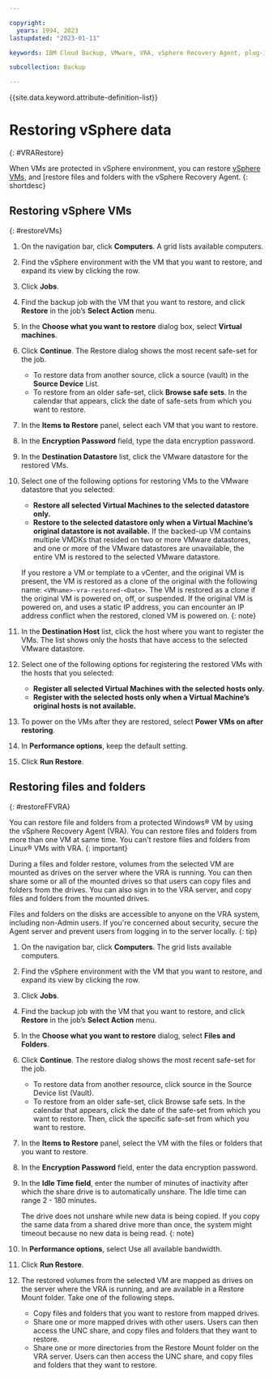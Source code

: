 ```yaml
---

copyright:
  years: 1994, 2023
lastupdated: "2023-01-11"

keywords: IBM Cloud Backup, VMware, VRA, vSphere Recovery Agent, plug-in, plugin, EVault, Carbonite, vSphere, backups

subcollection: Backup

---
```

{{site.data.keyword.attribute-definition-list}}

# Restoring vSphere data
{: #VRARestore}

When VMs are protected in vSphere environment, you can restore [vSphere VMs,](#restoreVMs) and [restore files and folders with the vSphere Recovery Agent.
{: shortdesc}

## Restoring vSphere VMs
{: #restoreVMs}

1.	On the navigation bar, click **Computers**. A grid lists available computers.
2.	Find the vSphere environment with the VM that you want to restore, and expand its view by clicking the row.
3.	Click **Jobs**.
4.	Find the backup job with the VM that you want to restore, and click **Restore** in the job’s **Select Action** menu.
5.	In the **Choose what you want to restore** dialog box, select **Virtual machines**.
6.	Click **Continue**. The Restore dialog shows the most recent safe-set for the job.
    * To restore data from another source, click a source (vault) in the **Source Device** List.
    * To restore from an older safe-set, click **Browse safe sets**. In the calendar that appears, click the date of safe-sets from which you want to restore.
7.	In the **Items to Restore** panel, select each VM that you want to restore.
8.	In the **Encryption Password** field, type the data encryption password.
9.	In the **Destination Datastore** list, click the VMware datastore for the restored VMs.
10.	Select one of the following options for restoring VMs to the VMware datastore that you selected:
    * **Restore all selected Virtual Machines to the selected datastore only.**
    * **Restore to the selected datastore only when a Virtual Machine’s original datastore is not available.** If the backed-up VM contains multiple VMDKs that resided on two or more VMware datastores, and one or more of the VMware datastores are unavailable, the entire VM is restored to the selected VMware datastore.

    If you restore a VM or template to a vCenter, and the original VM is present, the VM is restored as a clone of the original with the following name: `<VMname>-vra-restored-<Date>`. The VM is restored as a clone if the original VM is powered on, off, or suspended. If the original VM is powered on, and uses a static IP address, you can encounter an IP address conflict when the restored, cloned VM is powered on.
    {: note}

11.	In the **Destination Host** list, click the host where you want to register the VMs. The list shows only the hosts that have access to the selected VMware datastore.
12.	Select one of the following options for registering the restored VMs with the hosts that you selected:
    * **Register all selected Virtual Machines with the selected hosts only.**
    * **Register with the selected hosts only when a Virtual Machine’s original hosts is not available.**
13.	To power on the VMs after they are restored, select **Power VMs on after restoring**.
14.	In **Performance options**, keep the default setting.
15.	Click **Run Restore**.

## Restoring files and folders
{: #restoreFFVRA}

You can restore file and folders from a protected Windows&reg; VM by using the vSphere Recovery Agent (VRA). You can restore files and folders from more than one VM at same time. You can't restore files and folders from Linux&reg; VMs with VRA.
{: important}

During a files and folder restore, volumes from the selected VM are mounted as drives on the server where the VRA is running. You can then share some or all of the mounted drives so that users can copy files and folders from the drives. You can also sign in to the VRA server, and copy files and folders from the mounted drives.

Files and folders on the disks are accessible to anyone on the VRA system, including non-Admin users. If you're concerned about security, secure the Agent server and prevent users from logging in to the server locally.
{: tip}

1. On the navigation bar, click **Computers**. The grid lists available computers.
2. Find the vSphere environment with the VM that you want to restore, and expand its view by clicking the row.
3. Click **Jobs**.
4. Find the backup job with the VM that you want to restore, and click **Restore** in the job’s **Select Action** menu.
5. In the **Choose what you want to restore** dialog, select **Files and Folders**.
6. Click **Continue**. The restore dialog shows the most recent safe-set for the job.
    * To restore data from another resource, click source in the Source Device list (Vault).
    * To restore from an older safe-set, click Browse safe sets. In the calendar that appears, click the date of the safe-set from which you want to restore. Then, click the specific safe-set from which you want to restore.
7. In the **Items to Restore** panel, select the VM with the files or folders that you want to restore.
8. In the **Encryption Password** field, enter the data encryption password.
9. In the **Idle Time field**, enter the number of minutes of inactivity after which the share drive is to automatically unshare. The Idle time can range 2 - 180 minutes.

    The drive does not unshare while new data is being copied. If you copy the same data from a shared drive more than once, the system might timeout because no new data is being read.
    {: note}

10.	In **Performance options**, select Use all available bandwidth.
11.	Click **Run Restore**.
12. The restored volumes from the selected VM are mapped as drives on the server where the VRA is running, and are available in a Restore Mount folder. Take one of the following steps.
    * Copy files and folders that you want to restore from mapped drives.
    * Share one or more mapped drives with other users. Users can then access the UNC share, and copy files and folders that they want to restore.
    * Share one or more directories from the Restore Mount folder on the VRA server. Users can then access the UNC share, and copy files and folders that they want to restore.
